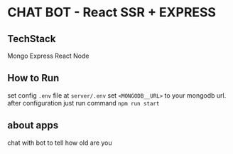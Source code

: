 # CHAT BOT - React SSR + EXPRESS
## TechStack
Mongo Express React Node
## How to Run
set config `.env` file at `server/.env`
set `<MONGODB__URL>` to your mongodb url.
after configuration just run command
`npm run start`
## about apps
chat with bot to tell how old are you
